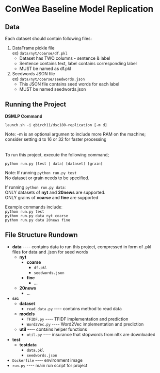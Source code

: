 # ConWea Baseline Model Replication

## Data
Each dataset should contain following files:
1) DataFrame pickle file \
    ex) ```data/nyt/coarse/df.pkl```
      * Dataset has TWO columns - sentence & label
      * Sentence contains text, label contains corresponding label
      * MUST be named as df.pkl
2) Seedwords JSON file \
    ex) ```data/nyt/coarse/seedwords.json```
      * This JSON file contains seed words for each label
      * MUST be named seedwords.json

## Running the Project
**DSMLP Command**
``` 
launch.sh -i gbirch11/dsc180-replication [-m d]
```
Note: -m is an optional argumen to include more RAM on the machine; consider setting $d$ to 16 or 32 for faster processing \
<br> <br>
To run this project, execute the following command;
```
python run.py [test | data] [dataset] [grain]
```
Note: If running ```python run.py test``` \
No dataset or grain needs to be specified. 

If running ```python run.py data```: \
ONLY datasets of **nyt** and **20news** are supported. \
ONLY grains of **coarse** and **fine** are supported

Example commands include: \
``` python run.py test ``` \
``` python run.py data nyt coarse ``` \
``` python run.py data 20news fine ``` 

## File Structure Rundown
* **data** ---- contains data to run this project, compressed in form of .pkl files for data and .json for seed words
    * **nyt**
        * **coarse**
            * ```df.pkl```
            * ```seedwords.json```
        * **fine**
            * ...
    * **20news**
        * ...
* **src**
    * **dataset**
        * ```read_data.py``` ---- contains method to read data
    * **models**
        * ```TFIDF.py``` ---- TFIDF implementation and prediction
        * ```Word2Vec.py``` ---- Word2Vec implementation and prediction
    * **util** ---- contains helper functions
        * ```util.py``` ---- insurance that stopwords from nltk are downloaded
* **test**
    * **testdata**
        * ```data.pkl```
        * ```seedwords.json```
* ```Dockerfile``` ---- environment image
* ```run.py``` ---- main run script for project
